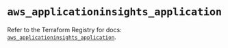 # `aws_applicationinsights_application`

Refer to the Terraform Registry for docs: [`aws_applicationinsights_application`](https://registry.terraform.io/providers/hashicorp/aws/6.17.0/docs/resources/applicationinsights_application).
